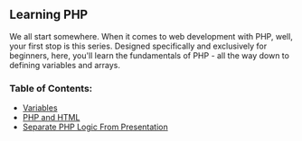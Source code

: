 ## Learning PHP

We all start somewhere. When it comes to web development with PHP, well, your first stop is this series.
Designed specifically and exclusively for beginners,
here, you'll learn the fundamentals of PHP - all the way down to defining variables and arrays.

### Table of Contents:

* [Variables](https://github.com/iamshaikrasool/learning-php/blob/master/docs/variables.md)
* [PHP and HTML](https://github.com/iamshaikrasool/learning-php/blob/master/docs/php-and-html.md)
* [Separate PHP Logic From Presentation](https://github.com/iamshaikrasool/learning-php/blob/master/docs/Separate-php-logic-from-presentation.md)
